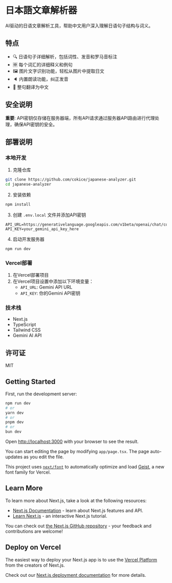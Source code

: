 # 日本語文章解析器

AI驱动的日语文章解析工具，帮助中文用户深入理解日语句子结构与词义。

## 特点

- 🔍 日语句子详细解析，包括词性、发音和罗马音标注
- 🈸 每个词汇的详细释义和例句
- 🖼️ 图片文字识别功能，轻松从图片中提取日文
- 🔈 内置朗读功能，纠正发音
- 🔄 整句翻译为中文

## 安全说明

**重要**: API密钥仅存储在服务器端，所有API请求通过服务器API路由进行代理处理，确保API密钥的安全。

## 部署说明

### 本地开发

1. 克隆仓库
```bash
git clone https://github.com/cokice/japanese-analyzer.git
cd japanese-analyzer
```

2. 安装依赖
```bash
npm install
```

3. 创建 `.env.local` 文件并添加API密钥
```
API_URL=https://generativelanguage.googleapis.com/v1beta/openai/chat/completions
API_KEY=your_gemini_api_key_here
```

4. 启动开发服务器
```bash
npm run dev
```

### Vercel部署

1. 在Vercel部署项目
2. 在Vercel项目设置中添加以下环境变量：
   - `API_URL`: Gemini API URL
   - `API_KEY`: 你的Gemini API密钥

### 技术栈

- Next.js
- TypeScript
- Tailwind CSS
- Gemini AI API

## 许可证

MIT

## Getting Started

First, run the development server:

```bash
npm run dev
# or
yarn dev
# or
pnpm dev
# or
bun dev
```

Open [http://localhost:3000](http://localhost:3000) with your browser to see the result.

You can start editing the page by modifying `app/page.tsx`. The page auto-updates as you edit the file.

This project uses [`next/font`](https://nextjs.org/docs/app/building-your-application/optimizing/fonts) to automatically optimize and load [Geist](https://vercel.com/font), a new font family for Vercel.

## Learn More

To learn more about Next.js, take a look at the following resources:

- [Next.js Documentation](https://nextjs.org/docs) - learn about Next.js features and API.
- [Learn Next.js](https://nextjs.org/learn) - an interactive Next.js tutorial.

You can check out [the Next.js GitHub repository](https://github.com/vercel/next.js) - your feedback and contributions are welcome!

## Deploy on Vercel

The easiest way to deploy your Next.js app is to use the [Vercel Platform](https://vercel.com/new?utm_medium=default-template&filter=next.js&utm_source=create-next-app&utm_campaign=create-next-app-readme) from the creators of Next.js.

Check out our [Next.js deployment documentation](https://nextjs.org/docs/app/building-your-application/deploying) for more details.
